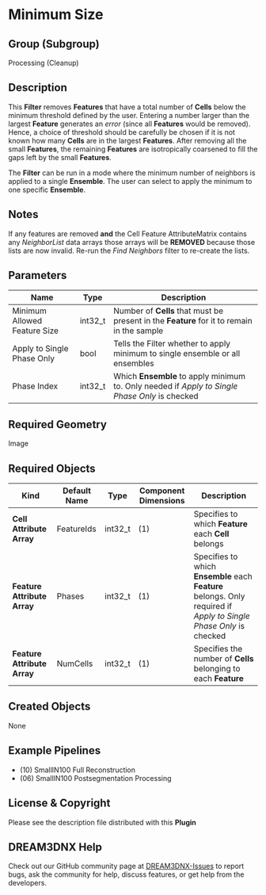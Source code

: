 # Minimum Size


## Group (Subgroup) ##

Processing (Cleanup)

## Description ##

This **Filter** removes **Features** that have a total number of **Cells** below the minimum threshold defined by the user. Entering a number larger than the largest **Feature** generates an *error* (since all **Features** would be removed). Hence, a choice of threshold should be carefully be chosen if it is not known how many **Cells** are in the largest **Features**. After removing all the small **Features**, the remaining **Features** are isotropically coarsened to fill the gaps left by the small **Features**.

The **Filter** can be run in a mode where the minimum number of neighbors is applied to a single **Ensemble**.  The user can select to apply the minimum to one specific **Ensemble**.

## Notes ##

If any features are removed **and** the Cell Feature AttributeMatrix contains any *NeighborList* data arrays those arrays will be **REMOVED** because those lists are now invalid. Re-run the *Find Neighbors* filter to re-create the lists.

## Parameters ##

| Name | Type | Description |
|------|------|-------------|
| Minimum Allowed Feature Size | int32_t | Number of **Cells** that must be present in the **Feature** for it to remain in the sample |
| Apply to Single Phase Only | bool | Tells the Filter whether to apply minimum to single ensemble or all ensembles |
| Phase Index | int32_t | Which **Ensemble** to apply minimum to. Only needed if *Apply to Single Phase Only* is checked |

## Required Geometry ##

Image

## Required Objects ##

| Kind | Default Name | Type | Component Dimensions | Description |
|------|--------------|------|----------------------|-------------|
| **Cell Attribute Array** | FeatureIds | int32_t | (1) | Specifies to which **Feature** each **Cell** belongs |
| **Feature Attribute Array** | Phases | int32_t | (1) | Specifies to which **Ensemble** each **Feature** belongs. Only required if *Apply to Single Phase Only* is checked  |
| **Feature Attribute Array** | NumCells | int32_t | (1) | Specifies the number of **Cells** belonging to each **Feature** |

## Created Objects ##

None

## Example Pipelines ##

+ (10) SmallIN100 Full Reconstruction
+ (06) SmallIN100 Postsegmentation Processing

## License & Copyright ##

Please see the description file distributed with this **Plugin**

## DREAM3DNX Help

Check out our GitHub community page at [DREAM3DNX-Issues](https://github.com/BlueQuartzSoftware/DREAM3DNX-Issues) to report bugs, ask the community for help, discuss features, or get help from the developers.


